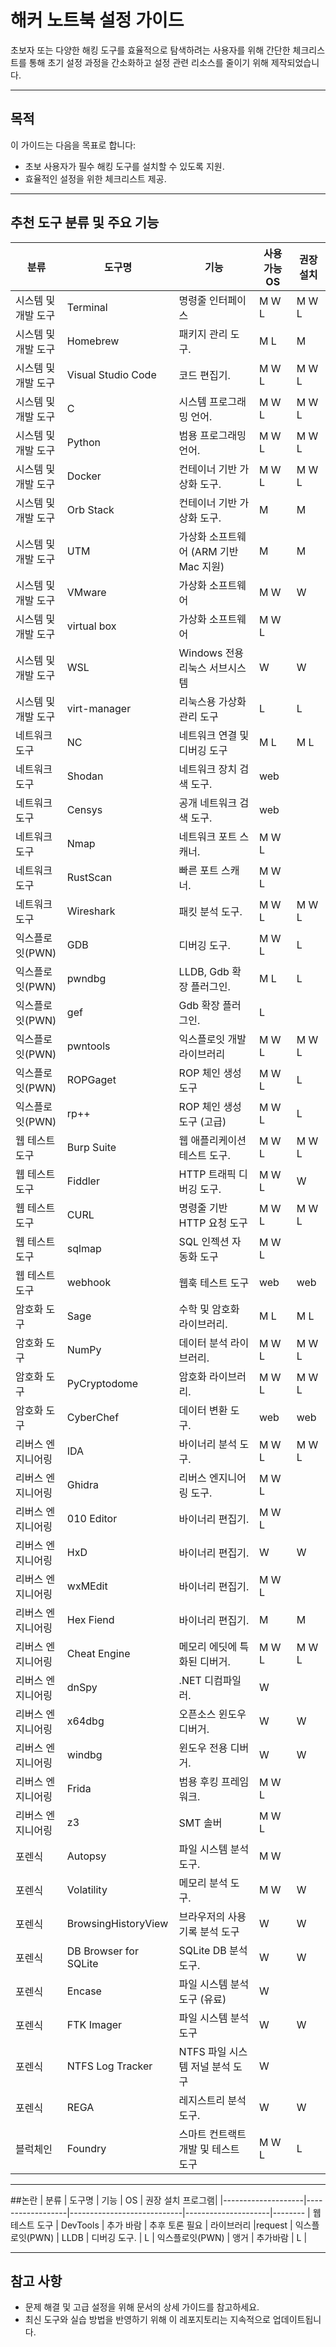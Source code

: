# 해커 노트북 설정 가이드
초보자 또는 다양한 해킹 도구를 효율적으로 탐색하려는 사용자를 위해 간단한 체크리스트를 통해 초기 설정 과정을 간소화하고 설정 관련 리소스를 줄이기 위해 제작되었습니다.

---

## 목적
이 가이드는 다음을 목표로 합니다:
- 초보 사용자가 필수 해킹 도구를 설치할 수 있도록 지원.
- 효율적인 설정을 위한 체크리스트 제공.

---

## 추천 도구 분류 및 주요 기능

| 분류               | 도구명            | 기능                              | 사용 가능 OS | 권장 설치|
|--------------------|------------------|----------------------------|---------------------|--------
| 시스템 및 개발 도구    | Terminal            | 명령줄 인터페이스       |M W L | M W L
| 시스템 및 개발 도구    | Homebrew         | 패키지 관리 도구.                 |M L    | M
| 시스템 및 개발 도구    | Visual Studio Code | 코드 편집기.                   |M W L  | M W L
| 시스템 및 개발 도구    | C                | 시스템 프로그래밍 언어.           |M W L    | M W L
| 시스템 및 개발 도구    | Python           | 범용 프로그래밍 언어.             |M W L | M W L
| 시스템 및 개발 도구    | Docker           | 컨테이너 기반 가상화 도구.        |M W L | M W L
| 시스템 및 개발 도구    | Orb Stack        | 컨테이너 기반 가상화 도구.        |M  | M
| 시스템 및 개발 도구    | UTM              | 	가상화 소프트웨어 (ARM 기반 Mac 지원)                     |M  | M
| 시스템 및 개발 도구    | VMware           |	가상화 소프트웨어                    |M W | W
| 시스템 및 개발 도구    | virtual box      | 	가상화 소프트웨어         |M W L | 
| 시스템 및 개발 도구    | WSL              | 	Windows 전용 리눅스 서브시스템       | W | W
| 시스템 및 개발 도구    | virt-manager     | 	리눅스용 가상화 관리 도구       | L | L
| 네트워크 도구         | NC               | 	네트워크 연결 및 디버깅 도구                   | M L | M L
| 네트워크 도구         | Shodan           | 네트워크 장치 검색 도구.         | web | 
| 네트워크 도구         | Censys           | 공개 네트워크 검색 도구.         | web | 
| 네트워크 도구         | Nmap             | 네트워크 포트 스캐너.            | M W L | 
| 네트워크 도구         | RustScan         | 빠른 포트 스캐너.               | M W L | 
| 네트워크 도구         | Wireshark        | 패킷 분석 도구.                | M W L | M W L
| 익스플로잇(PWN)      | GDB              | 디버깅 도구.                   | M W L | L
| 익스플로잇(PWN)     | pwndbg            | LLDB, Gdb 확장 플러그인.       | M L | L
| 익스플로잇(PWN)     | gef               | Gdb 확장 플러그인.              | L | 
| 익스플로잇(PWN)     | pwntools          |익스플로잇 개발 라이브러리	                      | M W L | M W L
| 익스플로잇(PWN)     | ROPGaget          |	ROP 체인 생성 도구                     | M W L | L
| 익스플로잇(PWN)     | rp++              |ROP 체인 생성 도구 (고급)                      | M W L | L
| 웹 테스트 도구      | Burp Suite       | 웹 애플리케이션 테스트 도구.        |M W L | M W L
| 웹 테스트 도구      | Fiddler          | HTTP 트래픽 디버깅 도구.          |M W L | W
| 웹 테스트 도구      | CURL             | 명령줄 기반 HTTP 요청 도구                           |M W L | M W L
| 웹 테스트 도구      | sqlmap           | 	SQL 인젝션 자동화 도구              |M W L |                 
| 웹 테스트 도구      | webhook          | 	웹훅 테스트 도구                               |web | web
| 암호화 도구         | Sage             | 수학 및 암호화 라이브러리.        | M L | M L
| 암호화 도구         | NumPy            | 데이터 분석 라이브러리.           | M W L | M W L
| 암호화 도구         | PyCryptodome     | 암호화 라이브러리.               | M W L | M W L
| 암호화 도구         | CyberChef        | 데이터 변환 도구.               |web | web
| 리버스 엔지니어링    | IDA              | 바이너리 분석 도구.                | M W L  | M W L
| 리버스 엔지니어링    | Ghidra           | 리버스 엔지니어링 도구.             | M W L | 
| 리버스 엔지니어링    | 010 Editor       | 바이너리 편집기.                  | M W L | 
| 리버스 엔지니어링    | HxD              | 바이너리 편집기.                  | W     | W
| 리버스 엔지니어링    | wxMEdit          | 바이너리 편집기.                  | M W L | 
| 리버스 엔지니어링    | Hex Fiend        | 바이너리 편집기.                  | M     | M
| 리버스 엔지니어링    | Cheat Engine     | 메모리 에딧에 특화된 디버거.         | M W L | M W L
| 리버스 엔지니어링    | dnSpy            | .NET 디컴파일러.                 | W     | 
| 리버스 엔지니어링    | x64dbg           | 오픈소스 윈도우 디버거.             | W     | W
| 리버스 엔지니어링    | windbg           | 윈도우 전용 디버거.                | W     | W
| 리버스 엔지니어링    | Frida            | 범용 후킹 프레임워크.               | M W L | 
| 리버스 엔지니어링    | z3               | SMT 솔버	                         | M W L | 
| 포렌식             | Autopsy          | 파일 시스템 분석 도구.                     |M W |
| 포렌식             | Volatility       | 메모리 분석 도구.                         |M W | W
| 포렌식             | BrowsingHistoryView       | 브라우저의 사용 기록 분석 도구      |W |W
| 포렌식             | DB Browser for SQLite       | SQLite DB 분석 도구.         |W |W
| 포렌식             | Encase           | 파일 시스템 분석 도구 (유료)                |W
| 포렌식             | FTK Imager       | 파일 시스템 분석 도구                      |W | W
| 포렌식             | NTFS Log Tracker | NTFS 파일 시스템 저널 분석 도구             |W
| 포렌식             | REGA             | 레지스트리 분석 도구.                      |W | W
| 블럭체인            | Foundry | 스마트 컨트랙트 개발 및 테스트 도구                                    | M W L  | L

---
##논란
| 분류               | 도구명            | 기능                              | OS | 권장 설치 프로그램|
|--------------------|------------------|----------------------------|---------------------|--------
| 웹 테스트 도구        | DevTools       | 추가 바람                 | 추후 토론 필요
| 라이브러리      |request
| 익스플로잇(PWN)      | LLDB            | 디버깅 도구.               | L
| 익스플로잇(PWN)      | 앵거             | 추가바람                   | L
| 

---

## 참고 사항
- 문제 해결 및 고급 설정을 위해 문서의 상세 가이드를 참고하세요.
- 최신 도구와 실습 방법을 반영하기 위해 이 레포지토리는 지속적으로 업데이트됩니다.
